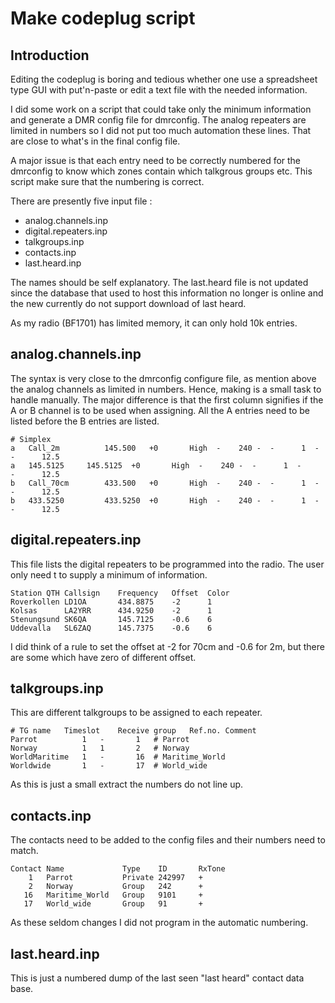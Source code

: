 # Make codeplug script

## Introduction
Editing the codeplug is boring and tedious whether one use a spreadsheet type GUI with put'n-paste 
or edit a text file with the needed information. 

I did some work on a script that could take only the minimum information and generate a 
DMR config file for dmrconfig. The analog repeaters are limited in numbers so I did not
put too much automation these lines. That are close to what's in the final config file.

A major issue is that each entry need to be correctly numbered for the dmrconfig to know
which zones contain which talkgrous groups etc. This script make sure that the numbering is
correct. 

There are presently five input file :
- analog.channels.inp
- digital.repeaters.inp
- talkgroups.inp
- contacts.inp
- last.heard.inp

The names should be self explanatory. 
The last.heard file is not updated since the database that used to host this information
no longer is online and the new currently do not support download of last heard. 

As my radio (BF1701) has limited memory, it can only hold 10k entries. 



## analog.channels.inp
The syntax is very close to the dmrconfig configure file, as mention above the 
analog channels as limited in numbers. Hence, making is a small task to handle 
manually. The major difference is that the first column signifies if the A or B
channel is to be used when assigning. All the A entries need to be listed before
the B entries are listed.
```
# Simplex
a	Call_2m          145.500   +0       High  -    240 -  -      1  -      -      12.5
a 	145.5125	 145.5125  +0       High  -    240 -  -      1  -      -      12.5
b  	Call_70cm        433.500   +0       High  -    240 -  -      1  -      -      12.5
b  	433.5250         433.5250  +0       High  -    240 -  -      1  -      -      12.5
```

## digital.repeaters.inp
This file lists the digital repeaters to be programmed into the radio. The user only need t
to supply a minimum of information.
```
Station QTH	Callsign	Frequency	Offset	Color 
Roverkollen	LD1OA		434.8875	-2	    1
Kolsas		LA2YRR		434.9250	-2	    1
Stenungsund	SK6QA		145.7125 	-0.6	6
Uddevalla	SL6ZAQ		145.7375	-0.6	6
```
I did think of a rule to set the offset at -2 for 70cm and -0.6 for 2m, but
there are some which have zero of different offset. 


## talkgroups.inp
This are different talkgroups to be assigned to each repeater. 
```
# TG name   Timeslot	Receive group	Ref.no.	Comment 
Parrot         	1	-		1	# Parrot
Norway         	1	1		2	# Norway
WorldMaritime  	1	-		16	# Maritime_World
Worldwide      	1	-		17	# World_wide
```
As this is just a small extract the numbers do not line up.

## contacts.inp
The contacts need to be added to the config files and their numbers 
need to match.
```
Contact Name             Type    ID       RxTone
    1   Parrot           Private 242997   +	
    2   Norway           Group   242      +
   16   Maritime_World   Group   9101     +
   17   World_wide       Group   91       +
```
As these seldom changes I did not program in the automatic numbering. 


## last.heard.inp
This is just a numbered dump of the last seen "last heard" contact data base.


